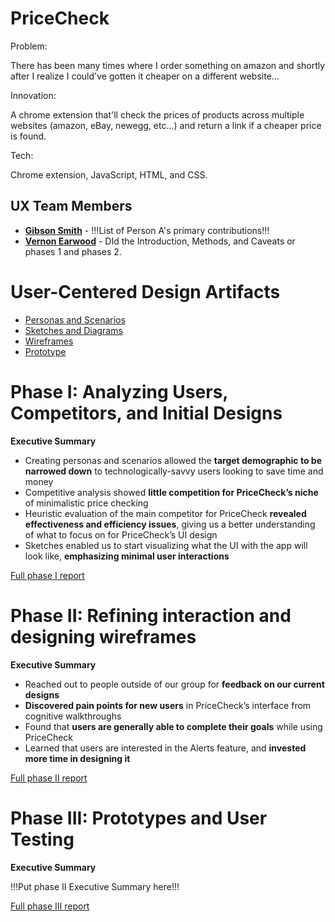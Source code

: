 # PriceCheck

Problem:

There has been many times where I order something on amazon and shortly after I realize I could've gotten it cheaper on a different website...

Innovation:

A chrome extension that'll check the prices of products across multiple websites (amazon, eBay, newegg, etc...) and return a link if a cheaper price is found.

Tech:

Chrome extension, JavaScript, HTML, and CSS.

## UX Team Members

* **[Gibson Smith](https://github.com/UsabilityEngineering/portfolio-gdsmith1)** - !!!List of Person A's primary contributions!!!
* **[Vernon Earwood](https://github.com/UsabilityEngineering/portfolio-vbearwood)** - DId the Introduction, Methods, and Caveats or phases 1 and phases 2.

# User-Centered Design Artifacts

* [Personas and Scenarios](personas/)
* [Sketches and Diagrams](sketches/)
* [Wireframes](wireframes/)
* [Prototype](#)

# Phase I: Analyzing Users, Competitors, and Initial Designs

**Executive Summary**

* Creating personas and scenarios allowed the **target demographic to be narrowed down** to technologically-savvy users looking to save time and money
* Competitive analysis showed **little competition for PriceCheck’s niche** of minimalistic price checking
* Heuristic evaluation of the main competitor for PriceCheck **revealed effectiveness and efficiency issues**, giving us a better understanding of what to focus on for PriceCheck’s UI design
* Sketches enabled us to start visualizing what the UI with the app will look like, **emphasizing minimal user interactions**


[Full phase I report](phaseI/)

# Phase II: Refining interaction and designing wireframes

**Executive Summary**

* Reached out to people outside of our group for **feedback on our current designs**
* **Discovered pain points for new users** in PriceCheck’s interface from cognitive walkthroughs
* Found that **users are generally able to complete their goals** while using PriceCheck
* Learned that users are interested in the Alerts feature, and **invested more time in designing it**

[Full phase II report](phaseII/)

# Phase III: Prototypes and User Testing

**Executive Summary**

!!!Put phase II Executive Summary here!!!

[Full phase III report](phaseIII/)
